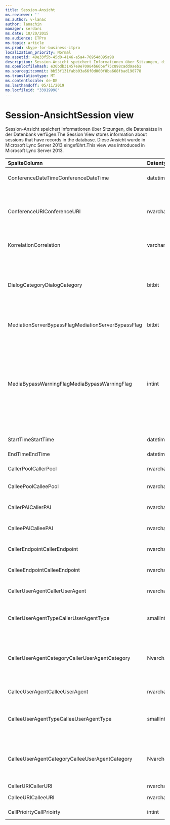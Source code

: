 ```yaml
---
title: Session-Ansicht
ms.reviewer: ''
ms.author: v-lanac
author: lanachin
manager: serdars
ms.date: 10/20/2015
ms.audience: ITPro
ms.topic: article
ms.prod: skype-for-business-itpro
localization_priority: Normal
ms.assetid: 49e33f5b-45d0-4146-a5a4-76954d895a98
description: Session-Ansicht speichert Informationen über Sitzungen, die Datensätze in der Datenbank verfügen. Diese Ansicht wurde in Microsoft Lync Server 2013 eingeführt.
ms.openlocfilehash: e30bdb31457e9e70984b66bef75c898cadd9aeb1
ms.sourcegitcommit: bb53f131fabb03a66f0d000f8ba668fbad190778
ms.translationtype: MT
ms.contentlocale: de-DE
ms.lasthandoff: 05/11/2019
ms.locfileid: "33919998"
---
```

# <a name="session-view"></a><span data-ttu-id="16a8f-104">Session-Ansicht</span><span class="sxs-lookup"><span data-stu-id="16a8f-104">Session view</span></span>
 
<span data-ttu-id="16a8f-105">Session-Ansicht speichert Informationen über Sitzungen, die Datensätze in der Datenbank verfügen.</span><span class="sxs-lookup"><span data-stu-id="16a8f-105">The Session View stores information about sessions that have records in the database.</span></span> <span data-ttu-id="16a8f-106">Diese Ansicht wurde in Microsoft Lync Server 2013 eingeführt.</span><span class="sxs-lookup"><span data-stu-id="16a8f-106">This view was introduced in Microsoft Lync Server 2013.</span></span>
  
|<span data-ttu-id="16a8f-107">**Spalte**</span><span class="sxs-lookup"><span data-stu-id="16a8f-107">**Column**</span></span>|<span data-ttu-id="16a8f-108">**Datentyp**</span><span class="sxs-lookup"><span data-stu-id="16a8f-108">**Data Type**</span></span>|<span data-ttu-id="16a8f-109">**Details**</span><span class="sxs-lookup"><span data-stu-id="16a8f-109">**Details**</span></span>|
|:-----|:-----|:-----|
|<span data-ttu-id="16a8f-110">ConferenceDateTime</span><span class="sxs-lookup"><span data-stu-id="16a8f-110">ConferenceDateTime</span></span>  <br/> |<span data-ttu-id="16a8f-111">datetime</span><span class="sxs-lookup"><span data-stu-id="16a8f-111">datetime</span></span>  <br/> |<span data-ttu-id="16a8f-112">Verwiesen von der MediaLine Table.</span><span class="sxs-lookup"><span data-stu-id="16a8f-112">Referenced from the MediaLine Table.</span></span>  <br/> |
|<span data-ttu-id="16a8f-113">ConferenceURI</span><span class="sxs-lookup"><span data-stu-id="16a8f-113">ConferenceURI</span></span>  <br/> |<span data-ttu-id="16a8f-114">nvarchar(450)</span><span class="sxs-lookup"><span data-stu-id="16a8f-114">nvarchar(450)</span></span>  <br/> |<span data-ttu-id="16a8f-115">Konferenz-URI ist dies eine Konferenz ist, oder Dialogkennung, wenn dieser ist eine Peer-zu-Peer-Sitzung.</span><span class="sxs-lookup"><span data-stu-id="16a8f-115">Conference URI if this is a conference, or DialogID if this is a peer-to-peer session.</span></span>  <br/> |
|<span data-ttu-id="16a8f-116">Korrelation</span><span class="sxs-lookup"><span data-stu-id="16a8f-116">Correlation</span></span>  <br/> |<span data-ttu-id="16a8f-117">varchar(max)</span><span class="sxs-lookup"><span data-stu-id="16a8f-117">varchar(max)</span></span>  <br/> |<span data-ttu-id="16a8f-118">Korrelations-ID der Sitzung.</span><span class="sxs-lookup"><span data-stu-id="16a8f-118">Correlation ID of the session.</span></span>  <br/> |
|<span data-ttu-id="16a8f-119">DialogCategory</span><span class="sxs-lookup"><span data-stu-id="16a8f-119">DialogCategory</span></span>  <br/> |<span data-ttu-id="16a8f-120">bit</span><span class="sxs-lookup"><span data-stu-id="16a8f-120">bit</span></span>  <br/> |<span data-ttu-id="16a8f-121">Dialogfeld Kategorie. 0 ist Skype für Business Server Mediation Server Abschnitts. 1: Vermittlungsserver zum PSTN-Gateway-Abschnitt.</span><span class="sxs-lookup"><span data-stu-id="16a8f-121">Dialog category; 0 is Skype for Business Server to Mediation Server leg; 1 is Mediation Server to PSTN gateway leg.</span></span>  <br/> |
|<span data-ttu-id="16a8f-122">MediationServerBypassFlag</span><span class="sxs-lookup"><span data-stu-id="16a8f-122">MediationServerBypassFlag</span></span>  <br/> |<span data-ttu-id="16a8f-123">bit</span><span class="sxs-lookup"><span data-stu-id="16a8f-123">bit</span></span>  <br/> |<span data-ttu-id="16a8f-124">Gibt an, ob der Anruf umgangen wurde.</span><span class="sxs-lookup"><span data-stu-id="16a8f-124">Indicates whether or not the call was bypassed.</span></span>  <br/> |
|<span data-ttu-id="16a8f-125">MediaBypassWarningFlag</span><span class="sxs-lookup"><span data-stu-id="16a8f-125">MediaBypassWarningFlag</span></span>  <br/> |<span data-ttu-id="16a8f-126">int</span><span class="sxs-lookup"><span data-stu-id="16a8f-126">int</span></span>  <br/> |<span data-ttu-id="16a8f-127">Dieses Feld gibt, falls vorhanden, warum ein Anruf nicht umgangen wurde, auch wenn die Umgehung IDs übereinstimmen.</span><span class="sxs-lookup"><span data-stu-id="16a8f-127">This field, if present, indicates why a call was not bypassed even if the bypass IDs matched.</span></span> <span data-ttu-id="16a8f-128">Für Skype für Business Server wird nur ein Wert definiert:</span><span class="sxs-lookup"><span data-stu-id="16a8f-128">For Skype for Business Server, only one value is defined:</span></span>  <br/> <span data-ttu-id="16a8f-129">0 x 0001 – unbekannte umgehungs-ID für Standardnetzwerkadapter</span><span class="sxs-lookup"><span data-stu-id="16a8f-129">0x0001 - Unknown bypass ID for Default network adapter</span></span>  <br/> |
|<span data-ttu-id="16a8f-130">StartTime</span><span class="sxs-lookup"><span data-stu-id="16a8f-130">StartTime</span></span>  <br/> |<span data-ttu-id="16a8f-131">datetime</span><span class="sxs-lookup"><span data-stu-id="16a8f-131">datetime</span></span>  <br/> |<span data-ttu-id="16a8f-132">Startzeit des Anrufs.</span><span class="sxs-lookup"><span data-stu-id="16a8f-132">Call start time.</span></span>  <br/> |
|<span data-ttu-id="16a8f-133">EndTime</span><span class="sxs-lookup"><span data-stu-id="16a8f-133">EndTime</span></span>  <br/> |<span data-ttu-id="16a8f-134">datetime</span><span class="sxs-lookup"><span data-stu-id="16a8f-134">datetime</span></span>  <br/> |<span data-ttu-id="16a8f-135">Die Endzeit des Anrufs.</span><span class="sxs-lookup"><span data-stu-id="16a8f-135">Call end time.</span></span>  <br/> |
|<span data-ttu-id="16a8f-136">CallerPool</span><span class="sxs-lookup"><span data-stu-id="16a8f-136">CallerPool</span></span>  <br/> |<span data-ttu-id="16a8f-137">nvarchar(256)</span><span class="sxs-lookup"><span data-stu-id="16a8f-137">nvarchar(256)</span></span>  <br/> |<span data-ttu-id="16a8f-138">Anrufer-Pool FQDN.</span><span class="sxs-lookup"><span data-stu-id="16a8f-138">Caller pool FQDN.</span></span>  <br/> |
|<span data-ttu-id="16a8f-139">CalleePool</span><span class="sxs-lookup"><span data-stu-id="16a8f-139">CalleePool</span></span>  <br/> |<span data-ttu-id="16a8f-140">nvarchar(256)</span><span class="sxs-lookup"><span data-stu-id="16a8f-140">nvarchar(256)</span></span>  <br/> |<span data-ttu-id="16a8f-141">FQDN des angerufenenpools.</span><span class="sxs-lookup"><span data-stu-id="16a8f-141">Callee pool FQDN.</span></span>  <br/> |
|<span data-ttu-id="16a8f-142">CallerPAI</span><span class="sxs-lookup"><span data-stu-id="16a8f-142">CallerPAI</span></span>  <br/> |<span data-ttu-id="16a8f-143">nvarchar(450)</span><span class="sxs-lookup"><span data-stu-id="16a8f-143">nvarchar(450)</span></span>  <br/> |<span data-ttu-id="16a8f-144">Des Anrufers p-asserted-Identity-URI.</span><span class="sxs-lookup"><span data-stu-id="16a8f-144">Caller's p-asserted identity URI.</span></span>  <br/> |
|<span data-ttu-id="16a8f-145">CalleePAI</span><span class="sxs-lookup"><span data-stu-id="16a8f-145">CalleePAI</span></span>  <br/> |<span data-ttu-id="16a8f-146">nvarchar(450)</span><span class="sxs-lookup"><span data-stu-id="16a8f-146">nvarchar(450)</span></span>  <br/> |<span data-ttu-id="16a8f-147">Angerufenen p-asserted-Identity-URI.</span><span class="sxs-lookup"><span data-stu-id="16a8f-147">Callee's p-asserted identity URI.</span></span>  <br/> |
|<span data-ttu-id="16a8f-148">CallerEndpoint</span><span class="sxs-lookup"><span data-stu-id="16a8f-148">CallerEndpoint</span></span>  <br/> |<span data-ttu-id="16a8f-149">nvarchar(256)</span><span class="sxs-lookup"><span data-stu-id="16a8f-149">nvarchar(256)</span></span>  <br/> |<span data-ttu-id="16a8f-150">Endpunktname des angerufenen.</span><span class="sxs-lookup"><span data-stu-id="16a8f-150">Caller's endpoint name.</span></span>  <br/> |
|<span data-ttu-id="16a8f-151">CalleeEndpoint</span><span class="sxs-lookup"><span data-stu-id="16a8f-151">CalleeEndpoint</span></span>  <br/> |<span data-ttu-id="16a8f-152">nvarchar(256)</span><span class="sxs-lookup"><span data-stu-id="16a8f-152">nvarchar(256)</span></span>  <br/> |<span data-ttu-id="16a8f-153">Endpunktname des angerufenen.</span><span class="sxs-lookup"><span data-stu-id="16a8f-153">Caller's endpoint name.</span></span>  <br/> |
|<span data-ttu-id="16a8f-154">CallerUserAgent</span><span class="sxs-lookup"><span data-stu-id="16a8f-154">CallerUserAgent</span></span>  <br/> |<span data-ttu-id="16a8f-155">nvarchar(256)</span><span class="sxs-lookup"><span data-stu-id="16a8f-155">nvarchar(256)</span></span>  <br/> |<span data-ttu-id="16a8f-156">Benutzeragentzeichenfolge des Anrufers.</span><span class="sxs-lookup"><span data-stu-id="16a8f-156">Caller's user agent string.</span></span>  <br/> |
|<span data-ttu-id="16a8f-157">CallerUserAgentType</span><span class="sxs-lookup"><span data-stu-id="16a8f-157">CallerUserAgentType</span></span>  <br/> |<span data-ttu-id="16a8f-158">smallint</span><span class="sxs-lookup"><span data-stu-id="16a8f-158">smallint</span></span>  <br/> |<span data-ttu-id="16a8f-159">Typ des Benutzer-Agent des Anrufers.</span><span class="sxs-lookup"><span data-stu-id="16a8f-159">Type of caller's user agent.</span></span> <span data-ttu-id="16a8f-160">[UserAgent-Tabelle](useragent.md) Details finden Sie.</span><span class="sxs-lookup"><span data-stu-id="16a8f-160">See the [UserAgent table](useragent.md) for details.</span></span> <br/> |
|<span data-ttu-id="16a8f-161">CallerUserAgentCategory</span><span class="sxs-lookup"><span data-stu-id="16a8f-161">CallerUserAgentCategory</span></span>  <br/> |<span data-ttu-id="16a8f-162">Nvarchar (64)</span><span class="sxs-lookup"><span data-stu-id="16a8f-162">nvarchar (64)</span></span>  <br/> |<span data-ttu-id="16a8f-163">Kategorie des Benutzer-Agent des Anrufers.</span><span class="sxs-lookup"><span data-stu-id="16a8f-163">Category of caller's user agent.</span></span> <span data-ttu-id="16a8f-164">[UserAgentDef-Tabelle (QoE)](useragentdef-qoe.md) ausführliche Informationen finden Sie.</span><span class="sxs-lookup"><span data-stu-id="16a8f-164">See the [UserAgentDef table (QoE)](useragentdef-qoe.md) for details.</span></span> <br/> |
|<span data-ttu-id="16a8f-165">CalleeUserAgent</span><span class="sxs-lookup"><span data-stu-id="16a8f-165">CalleeUserAgent</span></span>  <br/> |<span data-ttu-id="16a8f-166">nvarchar(256)</span><span class="sxs-lookup"><span data-stu-id="16a8f-166">nvarchar(256)</span></span>  <br/> |<span data-ttu-id="16a8f-167">Benutzeragentzeichenfolge des angerufenen.</span><span class="sxs-lookup"><span data-stu-id="16a8f-167">Callee's user agent string.</span></span>  <br/> |
|<span data-ttu-id="16a8f-168">CalleeUserAgentType</span><span class="sxs-lookup"><span data-stu-id="16a8f-168">CalleeUserAgentType</span></span>  <br/> |<span data-ttu-id="16a8f-169">smallint</span><span class="sxs-lookup"><span data-stu-id="16a8f-169">smallint</span></span>  <br/> |<span data-ttu-id="16a8f-170">Typ des Benutzer-Agent für die des angerufenen.</span><span class="sxs-lookup"><span data-stu-id="16a8f-170">Type of user agent for the callee.</span></span> <span data-ttu-id="16a8f-171">[UserAgent-Tabelle](useragent.md) Details finden Sie.</span><span class="sxs-lookup"><span data-stu-id="16a8f-171">See the [UserAgent table](useragent.md) for details.</span></span> <br/> |
|<span data-ttu-id="16a8f-172">CalleeUserAgentCategory</span><span class="sxs-lookup"><span data-stu-id="16a8f-172">CalleeUserAgentCategory</span></span>  <br/> |<span data-ttu-id="16a8f-173">Nvarchar (64)</span><span class="sxs-lookup"><span data-stu-id="16a8f-173">nvarchar (64)</span></span>  <br/> |<span data-ttu-id="16a8f-174">Benutzer-Agent-Kategorie für des angerufenen.</span><span class="sxs-lookup"><span data-stu-id="16a8f-174">User agent category for the callee.</span></span> <span data-ttu-id="16a8f-175">[UserAgentDef-Tabelle (QoE)](useragentdef-qoe.md) ausführliche Informationen finden Sie.</span><span class="sxs-lookup"><span data-stu-id="16a8f-175">See the [UserAgentDef table (QoE)](useragentdef-qoe.md) for details.</span></span> <br/> |
|<span data-ttu-id="16a8f-176">CallerURI</span><span class="sxs-lookup"><span data-stu-id="16a8f-176">CallerURI</span></span>  <br/> |<span data-ttu-id="16a8f-177">nvarchar(450)</span><span class="sxs-lookup"><span data-stu-id="16a8f-177">nvarchar(450)</span></span>  <br/> |<span data-ttu-id="16a8f-178">URI des Anrufers.</span><span class="sxs-lookup"><span data-stu-id="16a8f-178">Caller's URI.</span></span>  <br/> |
|<span data-ttu-id="16a8f-179">CalleeURI</span><span class="sxs-lookup"><span data-stu-id="16a8f-179">CalleeURI</span></span>  <br/> |<span data-ttu-id="16a8f-180">nvarchar(450)</span><span class="sxs-lookup"><span data-stu-id="16a8f-180">nvarchar(450)</span></span>  <br/> |<span data-ttu-id="16a8f-181">URI des angerufenen.</span><span class="sxs-lookup"><span data-stu-id="16a8f-181">Callee's URI.</span></span>  <br/> |
|<span data-ttu-id="16a8f-182">CallPrioirty</span><span class="sxs-lookup"><span data-stu-id="16a8f-182">CallPrioirty</span></span>  <br/> |<span data-ttu-id="16a8f-183">int</span><span class="sxs-lookup"><span data-stu-id="16a8f-183">int</span></span>  <br/> |<span data-ttu-id="16a8f-184">Priorität des Anrufs.</span><span class="sxs-lookup"><span data-stu-id="16a8f-184">Priority of the call.</span></span>  <br/> |
   

